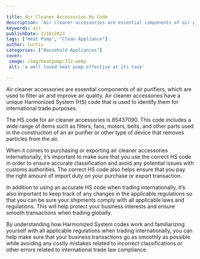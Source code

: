 ```yaml
---

title: Air Cleaner Accessories Hs Code
description: "Air cleaner accessories are essential components of air purifiers, which are used to filter air and improve air quality. Air clean...keep reading to learn"
keywords: air
publishDate: 3/18/2023
tags: ["Heat Pump", "Clean Appliance"]
author: Curtis
categories: ["Household Appliances"]
cover: 
 image: /img/heatpump/312.webp
 alt: 'a well loved heat pump effective at its task'

---
```


Air cleaner accessories are essential components of air purifiers, which are used to filter air and improve air quality. Air cleaner accessories have a unique Harmonized System (HS) code that is used to identify them for international trade purposes. 

The HS code for air cleaner accessories is 85437090. This code includes a wide range of items such as filters, fans, motors, belts, and other parts used in the construction of an air purifier or other type of device that removes particles from the air. 

When it comes to purchasing or exporting air cleaner accessories internationally, it’s important to make sure that you use the correct HS code in order to ensure accurate classification and avoid any potential issues with customs authorities. The correct HS code also helps ensure that you pay the right amount of import duty on your purchase or export transaction. 

In addition to using an accurate HS code when trading internationally, it’s also important to keep track of any changes in the applicable regulations so that you can be sure your shipments comply with all applicable laws and regulations. This will help protect your business interests and ensure smooth transactions when trading globally. 


By understanding how Harmonized System codes work and familiarizing yourself with all applicable regulations when trading internationally, you can help make sure that your business transactions go as smoothly as possible while avoiding any costly mistakes related to incorrect classifications or other errors related to international trade law compliance.

